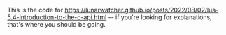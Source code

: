 This is the code for https://lunarwatcher.github.io/posts/2022/08/02/lua-5.4-introduction-to-the-c-api.html -- if you're looking for explanations, that's where you should be going.
